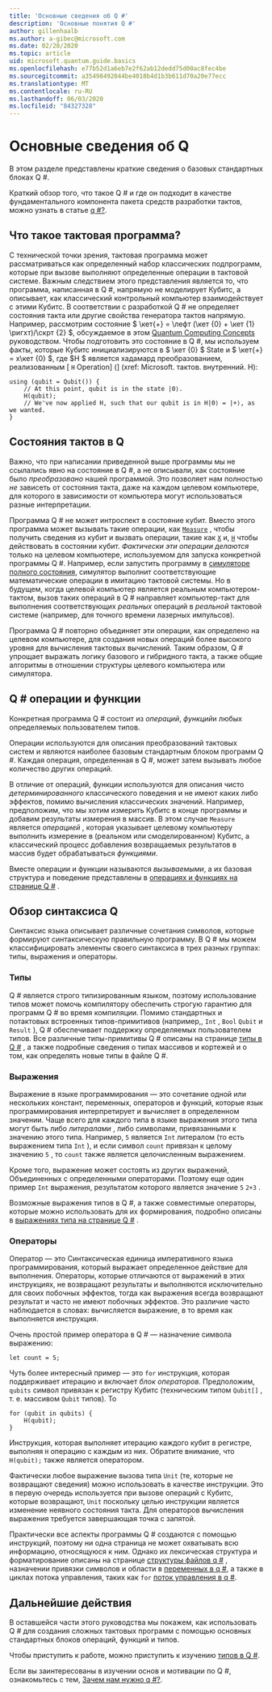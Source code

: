 ```yaml
---
title: 'Основные сведения об Q #'
description: 'Основные понятия Q #'
author: gillenhaalb
ms.author: a-gibec@microsoft.com
ms.date: 02/28/2020
ms.topic: article
uid: microsoft.quantum.guide.basics
ms.openlocfilehash: e77b52d1a6eb7e2f62ab12dedd75d00ac8fec4be
ms.sourcegitcommit: a35498492044be4018b4d1b3b611d70a20e77ecc
ms.translationtype: MT
ms.contentlocale: ru-RU
ms.lasthandoff: 06/03/2020
ms.locfileid: "84327328"
---
```

# <a name="q-basics"></a>Основные сведения об Q #

В этом разделе представлены краткие сведения о базовых стандартных блоках Q #.

Краткий обзор того, что такое Q # и где он подходит в качестве фундаментального компонента пакета средств разработки тактов, можно узнать в статье [q #?](xref:microsoft.quantum.overview.q-sharp). 

## <a name="what-is-a-quantum-program"></a>Что такое тактовая программа?

С технической точки зрения, тактовая программа может рассматриваться как определенный набор классических подпрограмм, которые при вызове выполняют определенные операции в тактовой системе.
Важным следствием этого представления является то, что программа, написанная в Q #, напрямую не моделирует Кубитс, а описывает, как классический контрольный компьютер взаимодействует с этими Кубитс.
В соответствии с разработкой Q # не определяет состояния такта или другие свойства генератора тактов напрямую.
Например, рассмотрим состояние $ \кет{+} = \лефт (\кет {0} + \кет {1} \ригхт)/\скрт {2} $, обсуждаемое в этом [Quantum Computing Concepts](xref:microsoft.quantum.concepts.intro) руководством.
Чтобы подготовить это состояние в Q #, мы используем факты, которые Кубитс инициализируются в $ \кет {0} $ State и $ \кет{+} = х\кет {0} $, где $H $ является хадамард преобразованием, реализованным [ `H` Operation] (] (xref: Microsoft. тактов. внутренний. H):

```qsharp
using (qubit = Qubit()) {
    // At this point, qubit is in the state |0⟩.
    H(qubit);
    // We've now applied H, such that our qubit is in H|0⟩ = |+⟩, as we wanted.
}
```

## <a name="quantum-states-in-q"></a>Состояния тактов в Q #

Важно, что при написании приведенной выше программы мы не ссылались явно на состояние в Q #, а не описывали, как состояние было *преобразовано* нашей программой.
Это позволяет нам полностью *не* зависеть от состояния такта, даже на каждом целевом компьютере, для которого в зависимости от компьютера могут использоваться разные интерпретации. 

Программа Q # не может интроспект в состояние кубит.
Вместо этого программа может вызывать такие операции, как [`Measure`](xref:microsoft.quantum.intrinsic.measure) , чтобы получить сведения из кубит и вызвать операции, такие как [`X`](xref:microsoft.quantum.intrinsic.x) и, [`H`](xref:microsoft.quantum.intrinsic.h) чтобы действовать в состоянии кубит.
*Фактически эти операции делаются* только на целевом компьютере, используемом для запуска конкретной программы Q #.
Например, если запустить программу в [симуляторе полного состояния](xref:microsoft.quantum.machines.full-state-simulator), симулятор выполнит соответствующие математические операции в имитацию тактовой системы.
Но в будущем, когда целевой компьютер является реальным компьютером-тактом, вызов таких операций в Q # направляет компьютер-такт для выполнения соответствующих *реальных* операций в *реальной* тактовой системе (например, для точного времени лазерных импульсов).

Программа Q # повторно объединяет эти операции, как определено на целевом компьютере, для создания новых операций более высокого уровня для вычисления тактовых вычислений.
Таким образом, Q # упрощает выражать логику базового и гибридного такта, а также общие алгоритмы в отношении структуры целевого компьютера или симулятора.

## <a name="q-operations-and-functions"></a>Q # операции и функции

Конкретная программа Q # состоит из *операций*, *функций*и любых определяемых пользователем типов. 

Операции используются для описания преобразований тактовых систем и являются наиболее базовым стандартным блоком программ Q #. Каждая операция, определенная в Q #, может затем вызывать любое количество других операций.

В отличие от операций, функции используются для описания чисто *детерминированного* классического поведения и не имеют каких либо эффектов, помимо вычисления классических значений. Например, предположим, что мы хотим измерить Кубитс в конце программы и добавим результаты измерения в массив.
В этом случае `Measure` является *операцией* , которая указывает целевому компьютеру выполнить измерение в (реальном или смоделированном) Кубитс, а классический процесс добавления возвращаемых результатов в массив будет обрабатываться *функциями*.

Вместе операции и функции называются *вызываемыми*, а их базовая структура и поведение представлены в [операциях и функциях на странице Q #](xref:microsoft.quantum.guide.operationsfunctions) .


## <a name="q-syntax-overview"></a>Обзор синтаксиса Q #

Синтаксис языка описывает различные сочетания символов, которые формируют синтаксическую правильную программу.
В Q # мы можем классифицировать элементы своего синтаксиса в трех разных группах: типы, выражения и операторы.

### <a name="types"></a>Типы
Q # является строго типизированным языком, поэтому использование типов может помочь компилятору обеспечить строгую гарантию для программ Q # во время компиляции.
Помимо стандартных и потактовых встроенных типов-примитивов (например,, `Int` , `Bool` `Qubit` и `Result` ), Q # обеспечивает поддержку определяемых пользователем типов.
Все различные типы-примитивы Q # описаны на странице [типы в Q #](xref:microsoft.quantum.guide.types) , а также подробные сведения о типах массивов и кортежей и о том, как определять новые типы в файле Q #.

### <a name="expressions"></a>Выражения
Выражение в языке программирования — это сочетание одной или нескольких констант, переменных, операторов и функций, которые язык программирования интерпретирует и вычисляет в определенном значении.
Чаще всего для каждого типа в языке выражения этого типа могут быть либо *литералами* , либо символами, привязанными к значению этого типа.
Например, `5` является `Int` литералом (то есть выражением типа `Int` ), и если символ `count` привязан к целому значению `5` , то `count` также является целочисленным выражением.

Кроме того, выражение может состоять из других выражений, Объединенных с определенными операторами.
Поэтому еще один пример `Int` выражения, результатом которого является значение `5` `2+3` .

Возможные выражения типов в Q #, а также совместимые операторы, которые можно использовать для их формирования, подробно описаны в [выражениях типа на странице Q #](xref:microsoft.quantum.guide.expressions) . 

### <a name="statements"></a>Операторы 
Оператор — это Синтаксическая единица императивного языка программирования, который выражает определенное действие для выполнения. Операторы, которые отличаются от выражений в этих инструкциях, не возвращают результаты и выполняются исключительно для своих побочных эффектов, тогда как выражения всегда возвращают результат и часто не имеют побочных эффектов.
Это различие часто наблюдается в словах: вычисляется выражение, в то время как выполняется инструкция.

Очень простой пример оператора в Q # — назначение символа выражению:
```qsharp
let count = 5;
```

Чуть более интересный пример — это `for` инструкция, которая поддерживает итерацию и включает *блок операторов*.
Предположим, `qubits` символ привязан к регистру Кубитс (техническим типом `Qubit[]` , т. е. массивом `Qubit` типов). То
```qsharp
for (qubit in qubits) {
    H(qubit);
}
```
Инструкция, которая выполняет итерацию каждого кубит в регистре, выполняя `H` операцию с каждым из них. Обратите внимание, что `H(qubit);` также является оператором.

Фактически любое выражение вызова типа `Unit` (те, которые не возвращают сведения) можно использовать в качестве инструкции.
Это в первую очередь используется при вызове операций с Кубитс, которые возвращают, `Unit` поскольку целью инструкции является изменение неявного состояния такта.
Для операторов вычисления выражения требуется завершающая точка с запятой.

Практически все аспекты программы Q # создаются с помощью инструкций, поэтому ни одна страница не может охватывать всю информацию, относящуюся к ним.
Однако их лексическая структура и форматирование описаны на странице [структуры файлов q #](xref:microsoft.quantum.guide.filestructure) , назначении привязки символов и области в [переменных в q #](xref:microsoft.quantum.guide.variables), а также в циклах потока управления, таких как `for` [поток управления в q #](xref:microsoft.quantum.guide.controlflow).

## <a name="next-steps"></a>Дальнейшие действия
В оставшейся части этого руководства мы покажем, как использовать Q # для создания сложных тактовых программ с помощью основных стандартных блоков операций, функций и типов.

Чтобы приступить к работе, можно приступить к изучению [типов в Q #](xref:microsoft.quantum.guide.types).

Если вы заинтересованы в изучении основ и мотивации по Q #, ознакомьтесь с тем, [Зачем нам нужно q #?](https://devblogs.microsoft.com/qsharp/why-do-we-need-q/).
